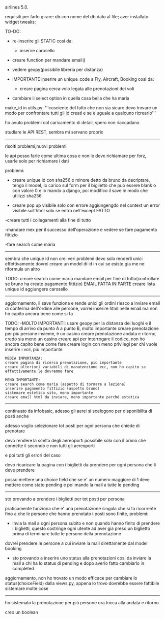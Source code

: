airlines 5.0.

requisiti per farlo girare:
    db con nome del db dato al file;
    aver installato widget tweaks;

TO-DO:
- re-inserire gli STATIC cosi da:
    - inserire carosello
- creare function per mandare email()
- vedere geopy(possibile libreria per distanza)
- iMPORTANTE inserire un unique_code a Fly, Aircraft, Booking cosi da:
    - creare pagina cerca volo legata alle prenotazioni dei voli

- cambiare il select option in quella cosa bella che ha maria



make_id in utils.py:
'''cosciente del fatto che non sia sicuro
devo trovare un modo per confrontare tutti gli id creati e
se è uguale a qualcuno ricrearlo'''



ho avuto problemi col caricamento di detail, spero non riaccadano

studiare le API REST, sembra mi servano proprio


-----------------------------------------------
risolti problemi,nuovi problemi

le api posso farle come ultima cosa e non le devo richiamare per forz, usarle solo per richiamare i dati

problemi:
- creare unique id con sha256 o minore detto da bruno da decriptare, tengo il model, lo carico sul form per il biglietto che puo essere blank o con valore 0 e lo mando a django, poi modifico il save in modo che utilizzi sha256

- creare pop up visibile solo con errore aggiungengdo nel context un error visibile sull'html solo se entra nell'except FATTO

-creare tutti i collegamenti alla fine di tutto

-mandare mex per il successo dell'operazione e vedere se fare pagamento fittizio

-fare search come maria


-------------------------------------------------------

sembra che unique id non crei veri problemi devo solo renderli unici effettivamente dovrei creare un model di id in cui se esiste gia me ne riformula un altro

TODO:
creare search come maria
mandare email per fine di tutto(controllare se bruno ha creato pagamento fittizio) EMAIL FATTA IN PARTE
creare lista unique id
aggiungere carosello

----------------------------------------------------------
aggiornamento, il save funziona e rende unici gli ordini
riesco a inviare email di conferma dell'ordine alle persone, vorrei inserire html nelle email ma non ho capito ancora bene come si fa

TODO:
    -MOLTO IMPORTANTI:
    usare geopy per la distanza dei luoghi e il tempo di arrivo da punto A a punto B, molto importante
    creare prenotazione per più persone insieme, è un casino
    creare prenotazione andata e ritorno, credo sia meno un casino
    creare api per interrogare il codice, non ho ancora capito bene come fare
    creare login con meno privilegi per chi vuole inserire i voli, più importante

    MEDIA IMPORTANZA:
    creare pagina di ricerca prenotazione, più importante
    creare ulteriori variabili di manutenzione ecc, non ho capito se effettivamente le dovremmo fare

    MENO IMPORTANTE:
    creare search come maria (aspetto di tornare a lezione)
    inserire pagamento fittizio (aspetto bruno)
    sistemare estetica sito, meno importante
    creare email html da inviare, meno importante perché estetica

----------------------------------------------------------------
continuato da infobasic,
adesso gli aerei si scelogono per disponibilita di posti anche

adesso voglio selezionare tot posti per ogni persona che chiede di prenotare

devo rendere la scelta degli aereoporti possibile solo con il primo che connette il secondo e non tutti gli aereoporti

e poi tutti gli errori del caso

devo ricaricare la pagina con i biglietti da prendere per ogni persona che li deve prendere


posso mettere una choice field che se e' un numero maggiore di 1 deve mettere come stato pending
e poi mando la mail a tutte le pending 


---------------------------------------------------------------------

sto provando a prendere i biglietti per tot posti per persona

praticamente funziona che e' una prenotazione singola che si fa ricorrente fino a che le persone che hanno prenotato i posti sono finite,
problemi:
- invia la mail a ogni persona subito e non quando hanno finito di prendere i biglietti, questo costringe ogni utente ad aver gia preso un biglietto prima di terminare tutte le persone della prenotazione

dovrei prendere le persone a cui inviare la mail direttamente dal model booking

- sto provando a inserire uno status alla prenotazioni cosi da inviare la mail a chi ha lo status di pending e dopo averlo fatto cambiarlo in completed 

aggiornamento, non ho trovato un modo efficace per cambiare lo status(choiceField) dalla views.py, appena lo trovo dovrebbe essere fattibile sistemare molte cose

---------------------------------------------------------------------
ho sistemato la prenotazione per più persone ora tocca alla andata e ritorno

creo un boolean